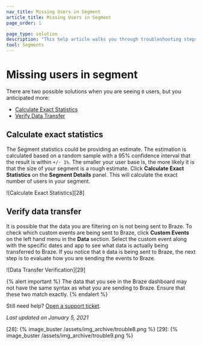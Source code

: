 ```yaml
---
nav_title: Missing Users in Segment
article_title: Missing Users in Segment
page_order: 1

page_type: solution
description: "This help article walks you through troubleshooting steps if zero users are showing in your segment, but you anticipate more."
tool: Segments
---
```


# Missing users in segment

There are two possible solutions when you are seeing `0` users, but you anticipated more:
* [Calculate Exact Statistics](#calculate-exact-statistics)
* [Verify Data Transfer](#verify-data-transfer)

## Calculate exact statistics

The Segment statistics could be providing an estimate. The estimation is calculated based on a random sample with a 95% confidence interval that the result is within `+/- 1%`. The smaller your user base is, the more likely it is that the size of your segment is a rough estimate. Click **Calculate Exact Statistics** on the **Segment Details** panel. This will calculate the exact number of users in your segment.

![Calculate Exact Statistics][28]


## Verify data transfer

It is possible that the data you are filtering on is not being sent to Braze. To check which custom events are being sent to Braze, click **Custom Events** on the left hand menu in the **Data** section. Select the custom event along with the specific dates and app to see what data is actually being transferred to Braze. If you notice that `0` data is being sent to Braze, the next step is to evaluate how you are sending the events to Braze.

![Data Transfer Verification][29]

{% alert important %} 
The data that you see in the Braze dashboard may not have the same syntax as what you are sending to Braze. Ensure that these two match exactly.
{% endalert %}

Still need help? [Open a support ticket]({{site.baseurl}}/support_contact/).

_Last updated on January 5, 2021_

[28]: {% image_buster /assets/img_archive/trouble8.png %}
[29]: {% image_buster /assets/img_archive/trouble9.png %}
